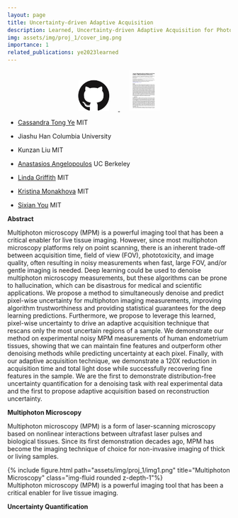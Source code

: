 ```yaml
---
layout: page
title: Uncertainty-driven Adaptive Acquisition 
description: Learned, Uncertainty-driven Adaptive Acquisition for Photon-Efficient Multiphoton Microscopy
img: assets/img/proj_1/cover_img.png
importance: 1
related_publications: ye2023learned
---
```

<!-- # author: 
# - [Cassandra Tong Ye](https://cassandra-t-ye.github.io) 
# - Jiashu Han
# - Kunzan Liu 
# - [Anastasios Angelopoulos](https://people.eecs.berkeley.edu/~angelopoulos/) 
# - [Linda Griffith](https://lgglab.mit.edu/) 
# - [Kristina Monakhova](http://kristinamonakhova.com/)
# - [Sixian You](https://sixianyou.mit.edu/)   -->

<!-- The repository for this project can be found [here]. -->
<!-- [![Github Repo](/assets/img/proj_1/github.png')](https://github.com/cassandra-t-ye/Learned_Uncertainty_Quantification) -->

<div style="text-align: center;">
  <a href="https://github.com/cassandra-t-ye/Learned_Uncertainty_Quantification">
    <img src="/assets/img/proj_1/github.png" alt="Github Repo" style="width: 70px; height: auto; margin-right: 20px;">
  </a>  
  <a href="https://arxiv.org/abs/2310.16102">
    <img src="/assets/img/proj_1/paper_front_page.png" alt="Arxiv Paper" style="width: 70px; height: auto; margin-left: 20px;">
  </a>
</div>

<!-- **Authors:** [Cassandra Tong Ye <sup>1</sup>](https://cassandra-t-ye.gtihub.io), Jiashu Han, Kunzan Liu, [Anastasios Angelopoulos](https://people.eecs.berkeley.edu/~angelopoulos/), [Linda Griffith](https://lgglab.mit.edu/), [Kristina Monakhova](http://kristinamonakhova.com/), [Sixian You](https://sixianyou.mit.edu/) 

1. Massachusetts Institute of Technology -->

- [Cassandra Tong Ye](https://kristinamonakhova.com/)
  MIT

- Jiashu Han
  Columbia University

- Kunzan Liu
  MIT

- [Anastasios Angelopoulos](https://people.eecs.berkeley.edu/~angelopoulos/)
  UC Berkeley

- [Linda Griffith](https://lgglab.mit.edu/)
  MIT

- [Kristina Monakhova](http://kristinamonakhova.com/)
  MIT

- [Sixian You](https://sixianyou.mit.edu/)
  MIT

<b>Abstract</b>

Multiphoton microscopy (MPM) is a powerful imaging tool that has been a critical enabler for live tissue imaging. However, since most multiphoton microscopy platforms rely on point scanning, there is an inherent trade-off between acquisition time, field of view (FOV), phototoxicity, and image quality, often resulting in noisy measurements when fast, large FOV, and/or gentle imaging is needed. Deep learning could be used to denoise multiphoton microscopy measurements, but these algorithms can be prone to hallucination, which can be disastrous for medical and scientific applications. We propose a method to simultaneously denoise and predict pixel-wise uncertainty for multiphoton imaging measurements, improving algorithm trustworthiness and providing statistical guarantees for the deep learning predictions. Furthermore, we propose to leverage this learned, pixel-wise uncertainty to drive an adaptive acquisition technique that rescans only the most uncertain regions of a sample. We demonstrate our method on experimental noisy MPM measurements of human endometrium tissues, showing that we can maintain fine features and outperform other denoising methods while predicting uncertainty at each pixel. Finally, with our adaptive acquisition technique, we demonstrate a 120X reduction in acquisition time and total light dose while successfully recovering fine features in the sample. We are the first to demonstrate distribution-free uncertainty quantification for a denoising task with real experimental data and the first to propose adaptive acquisition based on reconstruction uncertainty.



<b>Multiphoton Microscopy</b>

Multiphoton microscopy (MPM) is a form of laser-scanning microscopy based on nonlinear
interactions between ultrafast laser pulses and biological tissues. Since its first demonstration
decades ago, MPM has become the imaging technique of choice for non-invasive imaging of
thick or living samples.

<div class="row">
    <div class="col-sm mt-1 mt-md-0">
        {% include figure.html path="assets/img/proj_1/img1.png" title="Multiphoton Microscopy" class="img-fluid rounded z-depth-1"%}
    </div>
</div>
<div class="caption">
    Multiphoton microscopy (MPM) is a powerful imaging tool that has been a critical enabler for live
    tissue imaging.
</div>



**Uncertainty Quantification**




<!-- You can also put regular text between your rows of images.
Say you wanted to write a little bit about your project before you posted the rest of the images.
You describe how you toiled, sweated, *bled* for your project, and then... you reveal its glory in the next row of images.


<div class="row justify-content-sm-center">
    <div class="col-sm-8 mt-3 mt-md-0">
        {% include figure.html path="assets/img/6.jpg" title="example image" class="img-fluid rounded z-depth-1" %}
    </div>
    <div class="col-sm-4 mt-3 mt-md-0">
        {% include figure.html path="assets/img/11.jpg" title="example image" class="img-fluid rounded z-depth-1" %}
    </div>
</div>
<div class="caption">
    You can also have artistically styled 2/3 + 1/3 images, like these.
</div>


The code is simple.
Just wrap your images with `<div class="col-sm">` and place them inside `<div class="row">` (read more about the <a href="https://getbootstrap.com/docs/4.4/layout/grid/">Bootstrap Grid</a> system).
To make images responsive, add `img-fluid` class to each; for rounded corners and shadows use `rounded` and `z-depth-1` classes.
Here's the code for the last row of images above:

{% raw %}
```html
<div class="row justify-content-sm-center">
    <div class="col-sm-8 mt-3 mt-md-0">
        {% include figure.html path="assets/img/6.jpg" title="example image" class="img-fluid rounded z-depth-1" %}
    </div>
    <div class="col-sm-4 mt-3 mt-md-0">
        {% include figure.html path="assets/img/11.jpg" title="example image" class="img-fluid rounded z-depth-1" %}
    </div>
</div>
```
{% endraw %} -->
